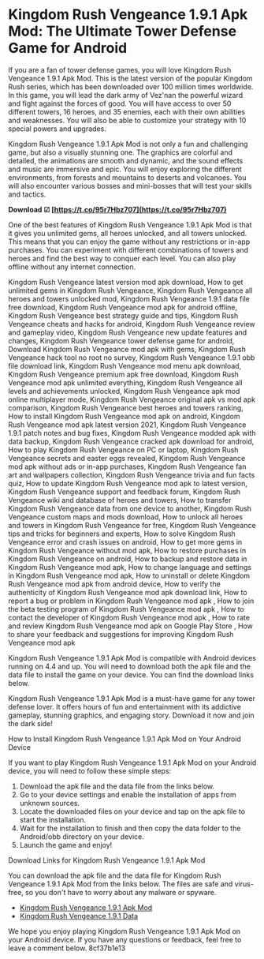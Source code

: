 
 
# Kingdom Rush Vengeance 1.9.1 Apk Mod: The Ultimate Tower Defense Game for Android
 
If you are a fan of tower defense games, you will love Kingdom Rush Vengeance 1.9.1 Apk Mod. This is the latest version of the popular Kingdom Rush series, which has been downloaded over 100 million times worldwide. In this game, you will lead the dark army of Vez'nan the powerful wizard and fight against the forces of good. You will have access to over 50 different towers, 16 heroes, and 35 enemies, each with their own abilities and weaknesses. You will also be able to customize your strategy with 10 special powers and upgrades.
 
Kingdom Rush Vengeance 1.9.1 Apk Mod is not only a fun and challenging game, but also a visually stunning one. The graphics are colorful and detailed, the animations are smooth and dynamic, and the sound effects and music are immersive and epic. You will enjoy exploring the different environments, from forests and mountains to deserts and volcanoes. You will also encounter various bosses and mini-bosses that will test your skills and tactics.
 
**Download ☑ [https://t.co/95r7Hbz707](https://t.co/95r7Hbz707)**


 
One of the best features of Kingdom Rush Vengeance 1.9.1 Apk Mod is that it gives you unlimited gems, all heroes unlocked, and all towers unlocked. This means that you can enjoy the game without any restrictions or in-app purchases. You can experiment with different combinations of towers and heroes and find the best way to conquer each level. You can also play offline without any internet connection.
 
Kingdom Rush Vengeance latest version mod apk download,  How to get unlimited gems in Kingdom Rush Vengeance,  Kingdom Rush Vengeance all heroes and towers unlocked mod,  Kingdom Rush Vengeance 1.9.1 data file free download,  Kingdom Rush Vengeance mod apk for android offline,  Kingdom Rush Vengeance best strategy guide and tips,  Kingdom Rush Vengeance cheats and hacks for android,  Kingdom Rush Vengeance review and gameplay video,  Kingdom Rush Vengeance new update features and changes,  Kingdom Rush Vengeance tower defense game for android,  Download Kingdom Rush Vengeance mod apk with gems,  Kingdom Rush Vengeance hack tool no root no survey,  Kingdom Rush Vengeance 1.9.1 obb file download link,  Kingdom Rush Vengeance mod menu apk download,  Kingdom Rush Vengeance premium apk free download,  Kingdom Rush Vengeance mod apk unlimited everything,  Kingdom Rush Vengeance all levels and achievements unlocked,  Kingdom Rush Vengeance apk mod online multiplayer mode,  Kingdom Rush Vengeance original apk vs mod apk comparison,  Kingdom Rush Vengeance best heroes and towers ranking,  How to install Kingdom Rush Vengeance mod apk on android,  Kingdom Rush Vengeance mod apk latest version 2021,  Kingdom Rush Vengeance 1.9.1 patch notes and bug fixes,  Kingdom Rush Vengeance modded apk with data backup,  Kingdom Rush Vengeance cracked apk download for android,  How to play Kingdom Rush Vengeance on PC or laptop,  Kingdom Rush Vengeance secrets and easter eggs revealed,  Kingdom Rush Vengeance mod apk without ads or in-app purchases,  Kingdom Rush Vengeance fan art and wallpapers collection,  Kingdom Rush Vengeance trivia and fun facts quiz,  How to update Kingdom Rush Vengeance mod apk to latest version,  Kingdom Rush Vengeance support and feedback forum,  Kingdom Rush Vengeance wiki and database of heroes and towers,  How to transfer Kingdom Rush Vengeance data from one device to another,  Kingdom Rush Vengeance custom maps and mods download,  How to unlock all heroes and towers in Kingdom Rush Vengeance for free,  Kingdom Rush Vengeance tips and tricks for beginners and experts,  How to solve Kingdom Rush Vengeance error and crash issues on android,  How to get more gems in Kingdom Rush Vengeance without mod apk,  How to restore purchases in Kingdom Rush Vengeance on android,  How to backup and restore data in Kingdom Rush Vengeance mod apk,  How to change language and settings in Kingdom Rush Vengeance mod apk,  How to uninstall or delete Kingdom Rush Vengeance mod apk from android device,  How to verify the authenticity of Kingdom Rush Vengeance mod apk download link,  How to report a bug or problem in Kingdom Rush Vengeance mod apk ,  How to join the beta testing program of Kingdom Rush Vengeance mod apk ,  How to contact the developer of Kingdom Rush Vengeance mod apk ,  How to rate and review Kingdom Rush Vengeance mod apk on Google Play Store ,  How to share your feedback and suggestions for improving Kingdom Rush Vengeance mod apk
 
Kingdom Rush Vengeance 1.9.1 Apk Mod is compatible with Android devices running on 4.4 and up. You will need to download both the apk file and the data file to install the game on your device. You can find the download links below.
 
Kingdom Rush Vengeance 1.9.1 Apk Mod is a must-have game for any tower defense lover. It offers hours of fun and entertainment with its addictive gameplay, stunning graphics, and engaging story. Download it now and join the dark side!
  
How to Install Kingdom Rush Vengeance 1.9.1 Apk Mod on Your Android Device
 
If you want to play Kingdom Rush Vengeance 1.9.1 Apk Mod on your Android device, you will need to follow these simple steps:
 
1. Download the apk file and the data file from the links below.
2. Go to your device settings and enable the installation of apps from unknown sources.
3. Locate the downloaded files on your device and tap on the apk file to start the installation.
4. Wait for the installation to finish and then copy the data folder to the Android/obb directory on your device.
5. Launch the game and enjoy!

Download Links for Kingdom Rush Vengeance 1.9.1 Apk Mod
 
You can download the apk file and the data file for Kingdom Rush Vengeance 1.9.1 Apk Mod from the links below. The files are safe and virus-free, so you don't have to worry about any malware or spyware.

- [Kingdom Rush Vengeance 1.9.1 Apk Mod](https://example.com/kingdom-rush-vengeance-apk-mod)
- [Kingdom Rush Vengeance 1.9.1 Data](https://example.com/kingdom-rush-vengeance-data)

We hope you enjoy playing Kingdom Rush Vengeance 1.9.1 Apk Mod on your Android device. If you have any questions or feedback, feel free to leave a comment below.
 8cf37b1e13
 
